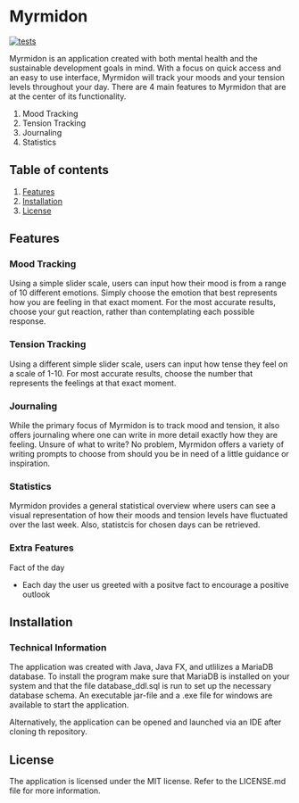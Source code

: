 # Myrmidon 
[![tests](https://github.com/VeeOliver/Agile_product/actions/workflows/test.yaml/badge.svg)](https://github.com/VeeOliver/Agile_product/actions/workflows/test.yaml)

Myrmidon is an application created with both mental health and the sustainable development goals in mind. With a focus on quick access and an easy to use interface, Myrmidon will track your moods and your tension levels throughout your day. There are 4 main features to Myrmidon that are at the center of its functionality.
1. Mood Tracking
2. Tension Tracking
3. Journaling
4. Statistics



## Table of contents
1. [Features](#Features)
2. [Installation](#Installation)
3. [License](#License)



## Features
### Mood Tracking 

Using a simple slider scale, users can input how their mood is from a range of 10 different emotions. Simply choose the emotion that best represents how you are feeling in that exact moment. For the most accurate results, choose your gut reaction, rather than contemplating each possible response. 

### Tension Tracking 

Using a different simple slider scale, users can input how tense they feel on a scale of 1-10. For most accurate results, choose the number that represents the feelings at that exact moment. 

### Journaling 

While the primary focus of Myrmidon is to track mood and tension, it also offers journaling where one can write in more detail exactly how they are feeling. Unsure of what to write? No problem, Myrmidon offers a variety of writing prompts to choose from should you be in need of a little guidance or inspiration.

### Statistics 

Myrmidon provides a general statistical overview where users can see a visual representation of how their moods and tension levels have fluctuated over the last week. Also, statistcis for chosen days can be retrieved. 

### Extra Features 
Fact of the day 
 - Each day the user us greeted with a positve fact to encourage a positive outlook 


## Installation
### Technical Information 
The application was created with Java, Java FX, and utlilizes a MariaDB database. To install the program make sure that MariaDB is installed on your system and that the file database_ddl.sql is run to set up the necessary database schema. An executable jar-file and a .exe file for windows are available to start the application.

Alternatively, the application can be opened and launched via an IDE after cloning th repository.


## License
The application is licensed under the MIT license. Refer to the LICENSE.md file for more information.
